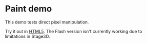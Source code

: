 # Paint demo

This demo tests direct pixel manipulation.

Try it out in [HTML5]. The Flash version isn't currently working due to
limitations in Stage3D.

[HTML5]: https://aduros.com/flambe/demos/paint/?flambe=html
